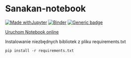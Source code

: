 # Sanakan-notebook
[![Made withJupyter](https://img.shields.io/badge/Made%20with-Jupyter-orange?style=for-the-badge&logo=Jupyter)](https://jupyter.org/try)
[![Binder](https://mybinder.org/badge_logo.svg)](https://mybinder.org/v2/gh/MarcinJaracz/Sanakan-notebooks.git/main?urlpath=https%3A%2F%2Fgithub.com%2FMarcinJahttps%3A%2F%2Fgithub.com%2FMarcinJaracz%2FSanakan-notebooks%2Fblob%2Fmain%2Fkonwerter_listy_zyczen.ipynb) 
[![Generic badge](https://img.shields.io/badge/Discord-Lista_życzeń-purple.svg)](https://shields.io/)


[Uruchom Notebook online](https://mybinder.org/v2/gh/MarcinJaracz/Sanakan-notebooks.git/main?urlpath=https%3A%2F%2Fgithub.com%2FMarcinJahttps%3A%2F%2Fgithub.com%2FMarcinJaracz%2FSanakan-notebooks%2Fblob%2Fmain%2Fkonwerter_listy_zyczen.ipynb)

Instalowanie niezbędnych bibliotek z pliku requirements.txt
```
pip install -r requirements.txt
```
